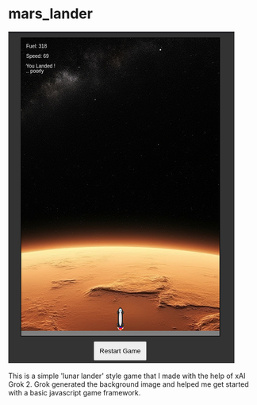 # mars_lander

![screenshot](/screenshots/screenshot-11-28-24.png "Mars Lander")

This is a simple 'lunar lander' style game that I made with the help of xAI Grok 2. 
Grok generated the background image and helped me get started with a basic javascript game framework.


